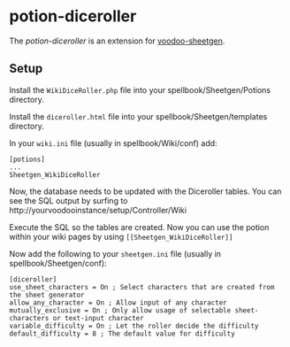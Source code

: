 # potion-diceroller

The *potion-diceroller* is an extension for [voodoo-sheetgen](https://github.com/Barthak/voodoo-sheetgen). 

## Setup

Install the `WikiDiceRoller.php` file into your spellbook/Sheetgen/Potions directory. 

Install the `diceroller.html` file into your spellbook/Sheetgen/templates directory.

In your `wiki.ini` file (usually in spellbook/Wiki/conf) add:
```
[potions]
...
Sheetgen_WikiDiceRoller
```

Now, the database needs to be updated with the Diceroller tables. You can see the SQL output by surfing to http://yourvoodooinstance/setup/Controller/Wiki

Execute the SQL so the tables are created. Now you can use the potion within your wiki pages by using `[[Sheetgen_WikiDiceRoller]]`

Now add the following to your `sheetgen.ini` file (usually in spellbook/Sheetgen/conf):
```
[diceroller]
use_sheet_characters = On ; Select characters that are created from the sheet generator
allow_any_character = On ; Allow input of any character
mutually_exclusive = On ; Only allow usage of selectable sheet-characters or text-input character
variable_difficulty = On ; Let the roller decide the difficulty
default_difficulty = 8 ; The default value for difficulty
```

